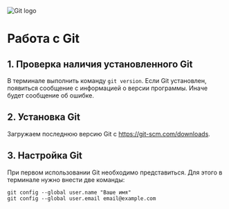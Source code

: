 ![Git logo](Git_logo.png)

# Работа с Git

## 1. Проверка наличия установленного Git

В терминале выполнить команду `git version`.
Если Git установлен, появиться сообщение с информацией о версии программы. Иначе будет сообщение об ошибке.

## 2. Установка Git

Загружаем последнюю версию Git с https://git-scm.com/downloads.

## 3. Настройка Git

При первом использовании Git необходимо представиться. Для этого в терминале нужно внести две команды:
```
git config --global user.name "Ваше имя"
git config --global user.email email@example.com
```